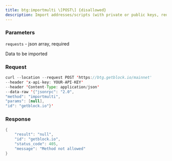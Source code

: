 ```yaml
---
title: btg:importmulti \[POST\] {disallowed}
description: Import addresses/scripts (with private or public keys, redeem script(P2SH)), optionally rescanning the blockchain from the earliest creationtime of the imported scripts. Requires a new wallet backup.If an address/script is imported without all of the private keysrequired to spend from that address, it will be watchonly. The‘watchonly’ option must be set to true in this case or a warning will bereturned.Conversely, if all the private keys are provided and the address/scriptis spendable, the watchonly option must be set to false, or a warningwill be returned.Note This call can take over an hour to complete if rescan is true,during that time, other rpc calls may report that the imported keys,addresses or scripts exist but related transactions are still missing.Note Use “getwalletinfo” to query the scanning progress.
---
```


### Parameters


`requests` - json array, required

Data to be imported

### Request

``` java
curl --location --request POST 'https://btg.getblock.io/mainnet' 
--header 'x-api-key: YOUR-API-KEY' 
--header 'Content-Type: application/json' 
--data-raw '{"jsonrpc": "2.0",
"method": "importmulti",
"params": [null],
"id": "getblock.io"}'
```

###  Response

``` java
{
    "result": "null",
    "id": "getblock.io",
    "status_code": 405,
    "message": "Method not allowed"
}
```

